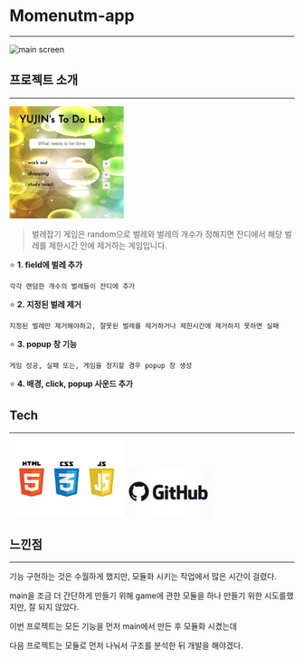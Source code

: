 # Momenutm-app
* * *
<img src="/demo/main.png" width="60%" height="40%" alt="main screen"></img>

## 프로젝트 소개
* * *
<img src="/demo/main2.png" width="40%" height="30%" alt="game"></img>

> 벌레잡기 게임은 random으로 벌레와 벌레의 개수가 정해지면 잔디에서 해당 벌레를 제한시간 안에 제거하는 게임입니다.

⭐️ __1. field에 벌레 추가__

    각각 랜덤한 개수의 벌레들이 잔디에 추가
  

⭐️ __2. 지정된 벌레 제거__

    지정된 벌레만 제거해야하고, 잘못된 벌레를 제거하거나 제한시간에 제거하지 못하면 실패
   
  
⭐️ __3. popup 창 기능__

    게임 성공, 실패 또는, 게임을 정지할 경우 popup 창 생성
  

⭐️ __4. 배경, click, popup 사운드 추가__



## Tech
* * *
<img src="/demo/tech1.png" width="40%" height="30%" alt="front-end"></img>
<img src="/demo/tech2.jpg" width="30%" height="10%" alt="github"></img>


## 느낀점
* * *
기능 구현하는 것은 수월하게 했지만, 모듈화 시키는 작업에서 많은 시간이 걸렸다.

main을 조금 더 간단하게 만들기 위해 game에 관한 모듈을 하나 만들기 위한 시도를했지만, 잘 되지 않았다. 

이번 프로젝트는 모든 기능을 먼저 main에서 만든 후 모듈화 시켰는데 

다음 프로젝트는 모듈로 먼저 나눠서 구조를 분석한 뒤 개발을 해야겠다.  
